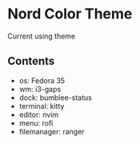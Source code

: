 # Nord Color Theme
Current using theme

## Contents
- os: Fedora 35
- wm: i3-gaps
- dock: bumblee-status
- terminal: kitty
- editor: nvim
- menu: rofi
- filemanager: ranger
